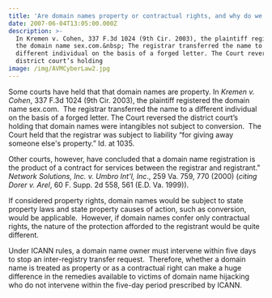 ```yaml
---
title: 'Are domain names property or contractual rights, and why do we care?'
date: 2007-06-04T13:05:00.000Z
description: >-
  In Kremen v. Cohen, 337 F.3d 1024 (9th Cir. 2003), the plaintiff registered
  the domain name sex.com.&nbsp; The registrar transferred the name to a
  different individual on the basis of a forged letter. The Court reversed the
  district court’s holding
image: /img/AVMCyberLaw2.jpg
---
```

Some courts have held that that  domain names are property. In _Kremen v. Cohen_, 337 F.3d 1024 (9th Cir. 2003), the plaintiff registered the domain name sex.com.&nbsp; The registrar transferred the name to a different individual on the basis of a forged letter. The Court reversed the district court’s holding that domain names were intangibles not subject to conversion.&nbsp; The Court held that the registrar was subject to liability “for giving away someone else's property.”  Id. at 1035.

Other courts, however, have concluded that a domain name registration is the product of a contract for services between the registrar and registrant."  _Network Solutions, Inc. v. Umbro Int'l, Inc_., 259 Va. 759, 770 (2000) (_citing Dorer v. Arel_, 60 F. Supp. 2d 558, 561 (E.D. Va. 1999)).

If considered property rights, domain names would be subject to state property laws and state property causes of action, such as conversion, would be applicable.&nbsp; However, if domain names confer only contractual rights, the nature of the protection afforded to the registrant would be quite different.&nbsp; 

Under ICANN rules, a domain name owner must intervene within five days to stop an inter-registry transfer request.&nbsp; Therefore, whether a domain name is treated as property or as a contractual right can make a huge difference in the remedies available</a> to victims of domain name hijacking who do not intervene within the five-day period prescribed by ICANN.
